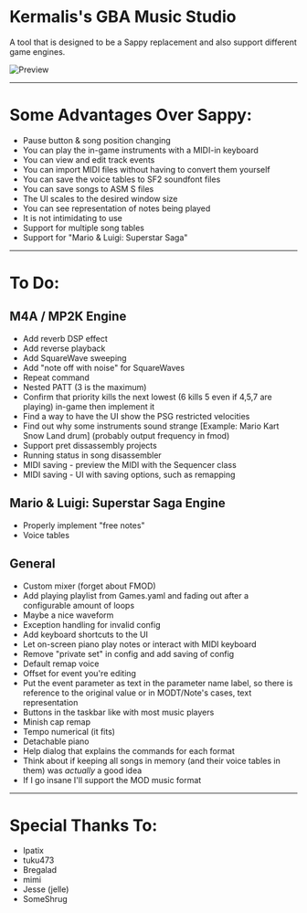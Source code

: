 # Kermalis's GBA Music Studio

A tool that is designed to be a Sappy replacement and also support different game engines.

![Preview](https://i.imgur.com/MOBHq03.gif)

----
# Some Advantages Over Sappy:
* Pause button & song position changing
* You can play the in-game instruments with a MIDI-in keyboard
* You can view and edit track events
* You can import MIDI files without having to convert them yourself
* You can save the voice tables to SF2 soundfont files
* You can save songs to ASM S files
* The UI scales to the desired window size
* You can see representation of notes being played
* It is not intimidating to use
* Support for multiple song tables
* Support for "Mario & Luigi: Superstar Saga"

----
# To Do:
## M4A / MP2K Engine
* Add reverb DSP effect
* Add reverse playback
* Add SquareWave sweeping
* Add "note off with noise" for SquareWaves
* Repeat command
* Nested PATT (3 is the maximum)
* Confirm that priority kills the next lowest (6 kills 5 even if 4,5,7 are playing) in-game then implement it
* Find a way to have the UI show the PSG restricted velocities
* Find out why some instruments sound strange \[Example: Mario Kart Snow Land drum\] (probably output frequency in fmod)
* Support pret dissassembly projects
* Running status in song disassembler
* MIDI saving - preview the MIDI with the Sequencer class
* MIDI saving - UI with saving options, such as remapping

## Mario & Luigi: Superstar Saga Engine
* Properly implement "free notes"
* Voice tables

## General
* Custom mixer (forget about FMOD)
* Add playing playlist from Games.yaml and fading out after a configurable amount of loops
* Maybe a nice waveform
* Exception handling for invalid config
* Add keyboard shortcuts to the UI
* Let on-screen piano play notes or interact with MIDI keyboard
* Remove "private set" in config and add saving of config
* Default remap voice
* Offset for event you're editing
* Put the event parameter as text in the parameter name label, so there is reference to the original value or in MODT/Note's cases, text representation
* Buttons in the taskbar like with most music players
* Minish cap remap
* Tempo numerical (it fits)
* Detachable piano
* Help dialog that explains the commands for each format
* Think about if keeping all songs in memory (and their voice tables in them) was *actually* a good idea
* If I go insane I'll support the MOD music format

----
# Special Thanks To:
* Ipatix
* tuku473
* Bregalad
* mimi
* Jesse (jelle)
* SomeShrug